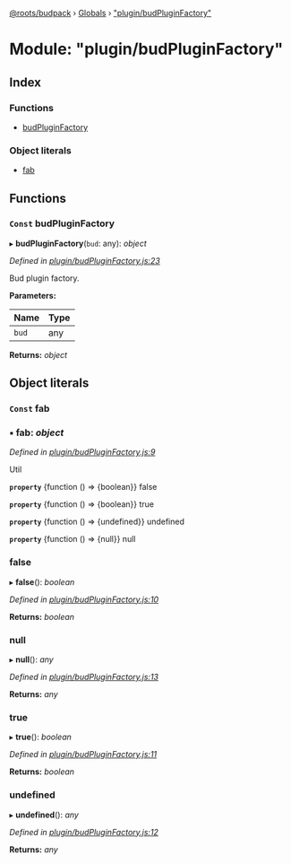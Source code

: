[@roots/budpack](../README.md) › [Globals](../globals.md) › ["plugin/budPluginFactory"](_plugin_budpluginfactory_.md)

# Module: "plugin/budPluginFactory"

## Index

### Functions

* [budPluginFactory](_plugin_budpluginfactory_.md#const-budpluginfactory)

### Object literals

* [fab](_plugin_budpluginfactory_.md#const-fab)

## Functions

### `Const` budPluginFactory

▸ **budPluginFactory**(`bud`: any): *object*

*Defined in [plugin/budPluginFactory.js:23](https://github.com/roots/bud-support/blob/bc9161d/src/budpack/builder/plugin/budPluginFactory.js#L23)*

Bud plugin factory.

**Parameters:**

Name | Type |
------ | ------ |
`bud` | any |

**Returns:** *object*

## Object literals

### `Const` fab

### ▪ **fab**: *object*

*Defined in [plugin/budPluginFactory.js:9](https://github.com/roots/bud-support/blob/bc9161d/src/budpack/builder/plugin/budPluginFactory.js#L9)*

Util

**`property`** {function () => {boolean}} false

**`property`** {function () => {boolean}} true

**`property`** {function () => {undefined}} undefined

**`property`** {function () => {null}} null

###  false

▸ **false**(): *boolean*

*Defined in [plugin/budPluginFactory.js:10](https://github.com/roots/bud-support/blob/bc9161d/src/budpack/builder/plugin/budPluginFactory.js#L10)*

**Returns:** *boolean*

###  null

▸ **null**(): *any*

*Defined in [plugin/budPluginFactory.js:13](https://github.com/roots/bud-support/blob/bc9161d/src/budpack/builder/plugin/budPluginFactory.js#L13)*

**Returns:** *any*

###  true

▸ **true**(): *boolean*

*Defined in [plugin/budPluginFactory.js:11](https://github.com/roots/bud-support/blob/bc9161d/src/budpack/builder/plugin/budPluginFactory.js#L11)*

**Returns:** *boolean*

###  undefined

▸ **undefined**(): *any*

*Defined in [plugin/budPluginFactory.js:12](https://github.com/roots/bud-support/blob/bc9161d/src/budpack/builder/plugin/budPluginFactory.js#L12)*

**Returns:** *any*
